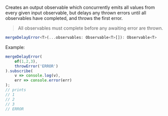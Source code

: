 Creates an output observable which concurrently emits all values from every
given input observable, but delays any thrown errors until all observables have 
completed, and throws the first error.

> All observables must complete before any awaiting error are thrown.

```typescript
mergeDelayError<T>(...observables: Observable<T>[]): Observable<T>
```

Example:

```typescript
mergeDelayError(
    of(1,2,3),
    throwError('ERROR')
).subscribe(
    v => console.log(v),
    err => console.error(err)
);
// prints
// 1
// 2
// 3
// ERROR
```
